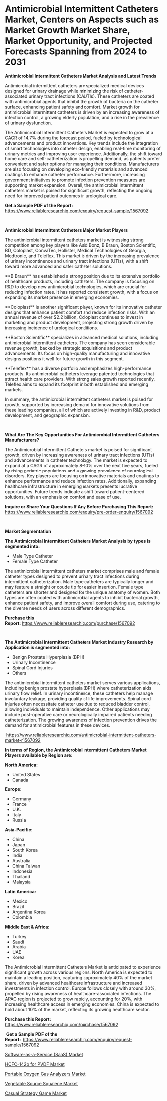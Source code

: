 <p><h1>Antimicrobial Intermittent Catheters Market, Centers on Aspects such as Market Growth Market Share, Market Opportunity, and Projected Forecasts Spanning from 2024 to 2031</h1></p><p><strong>Antimicrobial Intermittent Catheters Market Analysis and Latest Trends</strong></p>
<p><p>Antimicrobial intermittent catheters are specialized medical devices designed for urinary drainage while minimizing the risk of catheter-associated urinary tract infections (CAUTIs). These catheters are coated with antimicrobial agents that inhibit the growth of bacteria on the catheter surface, enhancing patient safety and comfort. Market growth for antimicrobial intermittent catheters is driven by an increasing awareness of infection control, a growing elderly population, and a rise in the prevalence of urinary dysfunction.</p><p>The Antimicrobial Intermittent Catheters Market is expected to grow at a CAGR of 14.7% during the forecast period, fueled by technological advancements and product innovations. Key trends include the integration of smart technologies into catheter design, enabling real-time monitoring of urinary metrics and improving user experience. Additionally, the shift toward home care and self-catheterization is propelling demand, as patients prefer convenient and safer options for managing their conditions. Manufacturers are also focusing on developing eco-friendly materials and advanced coatings to enhance catheter performance. Furthermore, increasing government initiatives to promote infection prevention measures are supporting market expansion. Overall, the antimicrobial intermittent catheters market is poised for significant growth, reflecting the ongoing need for improved patient outcomes in urological care.</p></p>
<p><strong>Get a Sample PDF of the Report:&nbsp;</strong> <a href="https://www.reliableresearchiq.com/enquiry/request-sample/1567092">https://www.reliableresearchiq.com/enquiry/request-sample/1567092</a></p>
<p>&nbsp;</p>
<p><strong>Antimicrobial Intermittent Catheters Major Market Players</strong></p>
<p><p>The antimicrobial intermittent catheters market is witnessing strong competition among key players like Asid Bonz, B Braun, Boston Scientific, BD, Coloplast, ConvaTec, Hollister, Medical Technologies of Georgia, Medtronic, and Teleflex. This market is driven by the increasing prevalence of urinary incontinence and urinary tract infections (UTIs), with a shift toward more advanced and safer catheter solutions.</p><p>**B Braun** has established a strong position due to its extensive portfolio of healthcare products, including catheters. The company is focusing on R&D to develop new antimicrobial technologies, which are crucial for reducing infection rates. It has reported consistent growth, with a focus on expanding its market presence in emerging economies.</p><p>**Coloplast** is another significant player, known for its innovative catheter designs that enhance patient comfort and reduce infection risks. With an annual revenue of over $2.2 billion, Coloplast continues to invest in marketing and product development, projecting strong growth driven by increasing incidence of urological conditions.</p><p>**Boston Scientific** specializes in advanced medical solutions, including antimicrobial intermittent catheters. The company has seen considerable revenue growth, backed by strategic acquisitions and product advancements. Its focus on high-quality manufacturing and innovative designs positions it well for future growth in this segment.</p><p>**Teleflex** has a diverse portfolio and emphasizes high-performance products. Its antimicrobial catheters leverage patented technologies that attract health care providers. With strong sales growth reported recently, Teleflex aims to expand its footprint in both established and emerging markets.</p><p>In summary, the antimicrobial intermittent catheters market is poised for growth, supported by increasing demand for innovative solutions from these leading companies, all of which are actively investing in R&D, product development, and geographic expansion.</p></p>
<p>&nbsp;</p>
<p><strong>What Are The Key Opportunities For Antimicrobial Intermittent Catheters Manufacturers?</strong></p>
<p><p>The Antimicrobial Intermittent Catheters market is poised for significant growth, driven by increasing awareness of urinary tract infections (UTIs) and advancements in catheter technology. The market is expected to expand at a CAGR of approximately 8-10% over the next five years, fueled by rising geriatric populations and a growing prevalence of neurological disorders. Key players are focusing on innovative materials and coatings to enhance performance and reduce infection rates. Additionally, expanding healthcare infrastructure in emerging markets presents lucrative opportunities. Future trends indicate a shift toward patient-centered solutions, with an emphasis on comfort and ease of use.</p></p>
<p><strong>Inquire or Share Your Questions If Any Before Purchasing This Report:</strong> <a href="https://www.reliableresearchiq.com/enquiry/pre-order-enquiry/1567092">https://www.reliableresearchiq.com/enquiry/pre-order-enquiry/1567092</a></p>
<p>&nbsp;</p>
<p><strong>Market Segmentation</strong></p>
<p><strong>The Antimicrobial Intermittent Catheters Market Analysis by types is segmented into:</strong></p>
<p><ul><li>Male Type Catheter</li><li>Female Type Catheter</li></ul></p>
<p><p>The antimicrobial intermittent catheters market comprises male and female catheter types designed to prevent urinary tract infections during intermittent catheterization. Male type catheters are typically longer and may feature a straight or coude tip for easier insertion. Female type catheters are shorter and designed for the unique anatomy of women. Both types are often coated with antimicrobial agents to inhibit bacterial growth, enhance patient safety, and improve overall comfort during use, catering to the diverse needs of users across different demographics.</p></p>
<p><strong>Purchase this Report:&nbsp;</strong><a href="https://www.reliableresearchiq.com/purchase/1567092">https://www.reliableresearchiq.com/purchase/1567092</a></p>
<p>&nbsp;</p>
<p><strong>The Antimicrobial Intermittent Catheters Market Industry Research by Application is segmented into:</strong></p>
<p><ul><li>Benign Prostate Hyperplasia (BPH)</li><li>Urinary Incontinence</li><li>Spinal Cord Injuries</li><li>Others</li></ul></p>
<p><p>The antimicrobial intermittent catheters market serves various applications, including benign prostate hyperplasia (BPH) where catheterization aids urinary flow relief. In urinary incontinence, these catheters help manage involuntary leakage, providing quality of life improvements. Spinal cord injuries often necessitate catheter use due to reduced bladder control, allowing individuals to maintain independence. Other applications may include post-operative care or neurologically impaired patients needing catheterization. The growing awareness of infection prevention drives the demand for antimicrobial features in these devices.</p></p>
<p><a href="https://www.reliableresearchiq.com/antimicrobial-intermittent-catheters-market-r1567092">&nbsp;https://www.reliableresearchiq.com/antimicrobial-intermittent-catheters-market-r1567092</a></p>
<p><strong>In terms of Region, the Antimicrobial Intermittent Catheters Market Players available by Region are:</strong></p>
<p>
    <p> <strong> North America: </strong>
        <ul>
            <li>United States</li>
            <li>Canada</li>
        </ul>
        </p> 
    <p> <strong> Europe: </strong>
        <ul>
            <li>Germany</li>
            <li>France</li>
            <li>U.K.</li>
            <li>Italy</li>
            <li>Russia</li>
        </ul>
        </p> 
    <p> <strong> Asia-Pacific: </strong>
        <ul>
            <li>China</li>
            <li>Japan</li>
            <li>South Korea</li>
            <li>India</li>
            <li>Australia</li>
            <li>China Taiwan</li>
            <li>Indonesia</li>
            <li>Thailand</li>
            <li>Malaysia</li>
        </ul>
        </p> 
    <p> <strong> Latin America: </strong>
        <ul>
            <li>Mexico</li>
            <li>Brazil</li>
            <li>Argentina Korea</li>
            <li>Colombia</li>
        </ul>
        </p> 
    <p> <strong> Middle East & Africa: </strong>
        <ul>
            <li>Turkey</li>
            <li>Saudi</li>
            <li>Arabia</li>
            <li>UAE</li>
            <li>Korea</li>
        </ul>
    </p>
    </p>
<p><p>The Antimicrobial Intermittent Catheters Market is anticipated to experience significant growth across various regions. North America is expected to maintain a leading position, capturing approximately 40% of the market share, driven by advanced healthcare infrastructure and increased investments in infection control. Europe follows closely with around 30%, propelled by rising awareness of healthcare-associated infections. The APAC region is projected to grow rapidly, accounting for 20%, with increasing healthcare access in emerging economies. China is expected to hold about 10% of the market, reflecting its growing healthcare sector.</p></p>
<p><strong>Purchase this Report: </strong><a href="https://www.reliableresearchiq.com/purchase/1567092">https://www.reliableresearchiq.com/purchase/1567092</a></p>
<p>&nbsp;<strong>Get a Sample PDF of the Report:&nbsp;&nbsp;</strong><a href="https://www.reliableresearchiq.com/enquiry/request-sample/1567092">https://www.reliableresearchiq.com/enquiry/request-sample/1567092</a></p>
<p><strong></strong></p>
<p><p><a href="https://issuu.com/reportprime-2/docs/software-as-a-service-saas-market-s_5e11cca208ad99">Software-as-a-Service (SaaS) Market</a></p><p><a href="https://medium.com/@dadihadma/hcfc-142b-for-pvdf-market-research-report-exploring-market-size-and-revenue-analysis-for-hcfc-142b-f2d9145044a4?postPublishedType=repub">HCFC-142b for PVDF Market</a></p><p><a href="https://medium.com/@dadihadma/portable-oxygen-gas-analyzers-market-2024-2031-industry-insights-and-investment-opportunities-e50ce4bff3a6">Portable Oxygen Gas Analyzers Market</a></p><p><a href="https://issuu.com/reportprime-2/docs/vegetable-source-squalene-market-si_e77bda0e239c6e">Vegetable Source Squalene Market</a></p><p><a href="https://www.linkedin.com/pulse/global-casual-strategy-game-market-product-type-application-qt7ve?trackingId=PmXrv53fRi%2BxjFy81X%2Fpbg%3D%3D">Casual Strategy Game Market</a></p></p>